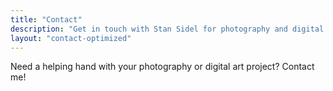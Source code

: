```yaml
---
title: "Contact"
description: "Get in touch with Stan Sidel for photography and digital art inquiries"
layout: "contact-optimized"
---
```


Need a helping hand with your photography or digital art project? Contact me! 